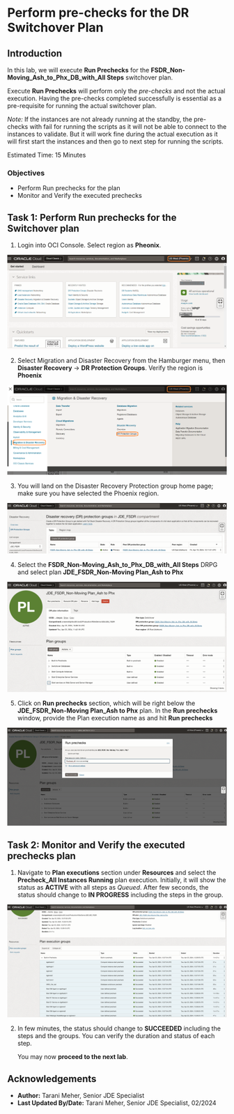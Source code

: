 # Perform pre-checks for the DR Switchover Plan

## Introduction

In this lab, we will execute **Run Prechecks** for the **FSDR\_Non-Moving\_Ash\_to\_Phx\_DB\_with\_All Steps** switchover plan.

Execute **Run Prechecks**  will perform only the *pre-checks* and not the actual execution. Having the pre-checks completed successfully is essential as a pre-requisite for running the actual switchover plan.

*Note:* If the instances are not already running at the standby, the pre-checks with fail for running the scripts as it will not be able to connect to the instances to validate. But it will work fine during the actual execution as it will first start the instances and then go to next step for running the scripts. 

Estimated Time: 15 Minutes

### Objectives

- Perform Run prechecks for the plan
- Monitor and Verify the executed prechecks

## Task 1: Perform Run prechecks for the Switchover plan

1. Login into OCI Console. Select region as **Pheonix**.

  ![phoenix oci console](./images/phoenix-region.png)

2. Select Migration and Disaster Recovery from the Hamburger menu, then **Disaster Recovery** -> **DR Protection Groups**. Verify the region is **Phoenix**

  ![phoenix navigate drpg](./images/phoenix-drpgpage.png)

3. You will land on the Disaster Recovery Protection group home page; make sure you have selected the Phoenix region.

  ![drpg landing page](./images/nm-phoenix-drpg.png)

4. Select the **FSDR\_Non-Moving\_Ash\_to\_Phx\_DB\_with\_All Steps** DRPG and select plan **JDE\_FSDR\_Non-Moving Plan\_Ash to Phx**

  ![drpg switchover plan](./images/nm-phoenix-sw-plan.png)

5. Click on **Run prechecks** section, which will be right below the **JDE\_FSDR\_Non-Moving Plan\_Ash to Phx** plan. In the **Run prechecks** window, provide the Plan execution name as and hit **Run prechecks**

  ![navigate drpg prechecks](./images/nm-phoenix-run-prechecks.png)

## Task 2: Monitor and Verify the executed prechecks plan

1. Navigate to **Plan executions** section under **Resources** and select the **Precheck\_All Instances Running** plan execution. Initially, it will show the status as **ACTIVE** with all steps as *Queued*. After few seconds, the status should change to **IN PROGRESS** including the steps in the group.  

  ![prechecks status](./images/nm-phoenix-execute-in-progress.png)

2. In few minutes, the status should change to **SUCCEEDED** including the steps and the groups. You can verify the duration and status of each step.

   You may now **proceed to the next lab**.

## Acknowledgements

- **Author:** Tarani Meher, Senior JDE Specialist
- **Last Updated By/Date:** Tarani Meher, Senior JDE Specialist, 02/2024
